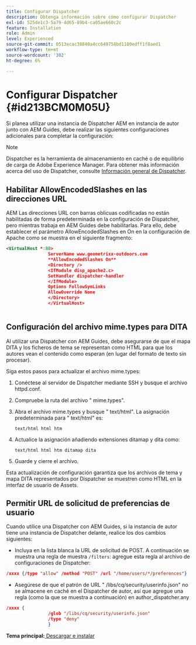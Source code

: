 ```yaml
---
title: Configurar Dispatcher
description: Obtenga información sobre cómo configurar Dispatcher
exl-id: 525de1c3-5a79-4d65-89b4-ca05ae660c2c
feature: Installation
role: Admin
level: Experienced
source-git-commit: 0513ecac38840a4cc649758bd1180edff1f8aed1
workflow-type: tm+mt
source-wordcount: '302'
ht-degree: 6%

---
```


# Configurar Dispatcher {#id213BCM0M05U}

Si planea utilizar una instancia de Dispatcher AEM en instancia de autor junto con AEM Guides, debe realizar las siguientes configuraciones adicionales para completar la configuración:

>[!NOTE]
>
> Dispatcher es la herramienta de almacenamiento en caché o de equilibrio de carga de Adobe Experience Manager. Para obtener más información acerca del uso de Dispatcher, consulte [Información general de Dispatcher](https://experienceleague.adobe.com/docs/experience-manager-dispatcher/using/dispatcher.html?lang=en).

## Habilitar AllowEncodedSlashes en las direcciones URL

AEM Las direcciones URL con barras oblicuas codificadas no están habilitadas de forma predeterminada en la configuración de Dispatcher, pero mientras trabaja en AEM Guides debe habilitarlas. Para ello, debe establecer el parámetro AllowEncodedSlashes en On en la configuración de Apache como se muestra en el siguiente fragmento:

```XML
<VirtualHost *:80>
                ServerName www.geometrixx-outdoors.com
                **AllowEncodedSlashes On**
                <Directory />
                <IfModule disp_apache2.c>
                SetHandler dispatcher-handler
                </IfModule>
                Options FollowSymLinks
                AllowOverride None
                </Directory>
                </VirtualHost>
            
```

## Configuración del archivo mime.types para DITA

Al utilizar una Dispatcher con AEM Guides, debe asegurarse de que el mapa DITA y los ficheros de tema se representan como HTML para que los autores vean el contenido como esperan \(en lugar del formato de texto sin procesar\).

Siga estos pasos para actualizar el archivo mime.types:

1. Conéctese al servidor de Dispatcher mediante SSH y busque el archivo httpd.conf.

1. Compruebe la ruta del archivo &quot; mime.types&quot;.

1. Abra el archivo mime.types y busque &quot; text/html&quot;. La asignación predeterminada para &quot; text/html&quot; es:

   `text/html html htm`

1. Actualice la asignación añadiendo extensiones ditamap y dita como:

   `text/html html htm ditamap dita`

1. Guarde y cierre el archivo.


Esta actualización de configuración garantiza que los archivos de tema y mapa DITA representados por Dispatcher se muestren como HTML en la interfaz de usuario de Assets.

## Permitir URL de solicitud de preferencias de usuario

Cuando utilice una Dispatcher con AEM Guides, si la instancia de autor tiene una instancia de Dispatcher delante, realice los dos cambios siguientes:

- Incluya en la lista blanca la URL de solicitud de POST. A continuación se muestra una regla de muestra `/filters`: agregue esta regla al archivo de configuraciones de Dispatcher:

```json
/xxxx {/type "allow" /method "POST" /url "/home/users/*/preferences"}
```

- Asegúrese de que el patrón de URL &quot; /libs/cq/security/userinfo.json&quot; no se almacene en caché en el Dispatcher de autor, así que agregue una regla \(como la que se muestra a continuación\) en author\_dispatcher.any

```json
/xxxx {
                /glob "/libs/cq/security/userinfo.json"
                /type "deny"
                }
```

**Tema principal:**[ Descargar e instalar](download-install.md)

